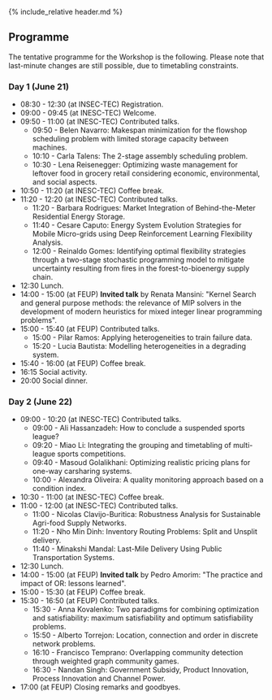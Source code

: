 {% include_relative header.md %}

## Programme

The tentative programme for the Workshop is the following.
Please note that last-minute changes are still possible, due to timetabling constraints.

### Day 1 (June 21)

* 08:30 - 12:30 (at INSEC-TEC) Registration.
* 09:00 - 09:45 (at INESC-TEC) Welcome.
* 09:50 - 11:00 (at INESC-TEC) Contributed talks.
    * 09:50 - Belen Navarro: Makespan minimization for the flowshop scheduling problem with limited storage capacity between machines.
    * 10:10 - Carla Talens: The 2-stage assembly scheduling problem.
    * 10:30 - Lena Reisenegger: Optimizing waste management for leftover food in grocery retail considering economic, environmental, and social aspects.
* 10:50 - 11:20 (at INESC-TEC) Coffee break.
* 11:20 - 12:20 (at INESC-TEC) Contributed talks.
    * 11:20 - Barbara Rodrigues: Market Integration of Behind-the-Meter Residential Energy Storage.
    * 11:40 - Cesare Caputo: Energy System Evolution Strategies for Mobile Micro-grids using Deep Reinforcement Learning Flexibility Analysis.
    * 12:00 - Reinaldo Gomes: Identifying optimal flexibility strategies through a two-stage stochastic programming model to mitigate uncertainty resulting from fires in the forest-to-bioenergy supply chain.
* 12:30 Lunch.
* 14:00 - 15:00 (at FEUP) **Invited talk** by Renata Mansini: "Kernel Search and general purpose methods: the relevance of MIP solvers in the development of modern heuristics for mixed integer linear programming problems".
* 15:00 - 15:40 (at FEUP) Contributed talks.
    * 15:00 - Pilar Ramos: Applying heterogeneities to train failure data.
    * 15:20 - Lucia Bautista: Modelling heterogeneities in a degrading system.
* 15:40 - 16:00 (at FEUP) Coffee break.
* 16:15 Social activity.
* 20:00 Social dinner.

### Day 2 (June 22)

* 09:00 - 10:20 (at INESC-TEC) Contributed talks.
    * 09:00 - Ali Hassanzadeh: How to conclude a suspended sports league?
    * 09:20 - Miao Li: Integrating the grouping and timetabling of multi-league sports competitions.
    * 09:40 - Masoud Golalikhani: Optimizing realistic pricing plans for one-way carsharing systems.
    * 10:00 - Alexandra Oliveira: A quality monitoring approach based on a condition index.
* 10:30 - 11:00 (at INESC-TEC) Coffee break.
* 11:00 - 12:00 (at INESC-TEC) Contributed talks.
    * 11:00 - Nicolas Clavijo-Buritica: Robustness Analysis for Sustainable Agri-food Supply Networks.
    * 11:20 - Nho Min Dinh: Inventory Routing Problems: Split and Unsplit delivery.
    * 11:40 - Minakshi Mandal: Last-Mile Delivery Using Public Transportation Systems.
* 12:30 Lunch.
* 14:00 - 15:00 (at FEUP) **Invited talk** by Pedro Amorim: "The practice and impact of OR: lessons learned".
* 15:00 - 15:30 (at FEUP) Coffee break.
* 15:30 - 16:50 (at FEUP) Contributed talks.
    * 15:30 - Anna Kovalenko: Two paradigms for combining optimization and satisfiability: maximum satisfiability and optimum satisfiability problems.
    * 15:50 - Alberto Torrejon: Location, connection and order in discrete network problems.
    * 16:10 - Francisco Temprano: Overlapping community detection through weighted graph community games.
    * 16:30 - Nandan Singh: Government Subsidy, Product Innovation, Process Innovation and Channel Power.
* 17:00 (at FEUP) Closing remarks and goodbyes.